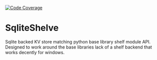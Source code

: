 [![Code Coverage][coverage-image]][coverage-url]


# SqliteShelve
Sqlite backed KV store matching python base library shelf module API.
Designed to work around the base libraries lack of a shelf backend that works decently for windows.

[coverage-image]: https://codecov.io/gh/nalgeon/podsearch-py/branch/main/graph/badge.svg
[coverage-url]: https://codecov.io/gh/ian-andrich/SqliteShelve